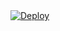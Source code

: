 <!DOCTYPE html>
<html>
<body>
  <div class="center-content">
    <a
    href="https://heroku.com/deploy?template=https://github.com/SayaAbing/file">
      <img src="https://www.herokucdn.com/deploy/button.svg" alt="Deploy">
    </a>
  </div>
</body>
</html>
